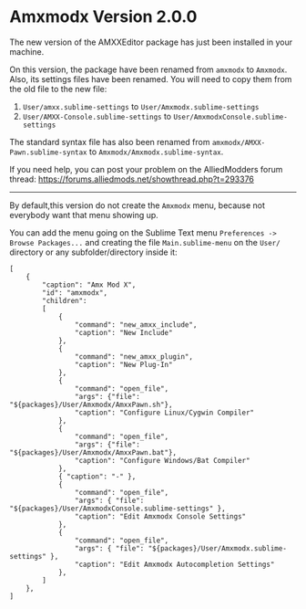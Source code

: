 


# Amxmodx Version 2.0.0

The new version of the AMXXEditor package has just been installed in your machine.

On this version, the package have been renamed from `amxmodx` to `Amxmodx`. Also, its settings files
have been renamed. You will need to copy them from the old file to the new file:

1. `User/amxx.sublime-settings` to `User/Amxmodx.sublime-settings`
1. `User/AMXX-Console.sublime-settings` to `User/AmxmodxConsole.sublime-settings`

The standard syntax file has also been renamed from `amxmodx/AMXX-Pawn.sublime-syntax` to `Amxmodx/Amxmodx.sublime-syntax`.

If you need help, you can post your problem on the AlliedModders forum thread:
https://forums.alliedmods.net/showthread.php?t=293376


___

By default,this version do not create the `Amxmodx` menu, because not everybody want that menu showing up.

You can add the menu going on the Sublime Text menu `Preferences -> Browse Packages...` and creating the
file `Main.sublime-menu` on the `User/` directory or any subfolder/directory inside it:

    [
        {
            "caption": "Amx Mod X",
            "id": "amxmodx",
            "children":
            [
                {
                    "command": "new_amxx_include",
                    "caption": "New Include"
                },
                {
                    "command": "new_amxx_plugin",
                    "caption": "New Plug-In"
                },
                {
                    "command": "open_file",
                    "args": {"file": "${packages}/User/Amxmodx/AmxxPawn.sh"},
                    "caption": "Configure Linux/Cygwin Compiler"
                },
                {
                    "command": "open_file",
                    "args": {"file": "${packages}/User/Amxmodx/AmxxPawn.bat"},
                    "caption": "Configure Windows/Bat Compiler"
                },
                { "caption": "-" },
                {
                    "command": "open_file",
                    "args": { "file": "${packages}/User/AmxmodxConsole.sublime-settings" },
                    "caption": "Edit Amxmodx Console Settings"
                },
                {
                    "command": "open_file",
                    "args": { "file": "${packages}/User/Amxmodx.sublime-settings" },
                    "caption": "Edit Amxmodx Autocompletion Settings"
                },
            ]
        },
    ]
